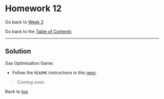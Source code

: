 # Homework 12

Go back to [Week 3](/Week%203/week-3-homeworks-solutions.md)

Go back to the [Table of Contents](/README.md)

---

## Solution

Gas Optimisation Game:
- Follow the `README` instructions in this
[repo](https://github.com/ExtropyIO/ExpertSolidityBootcamp/tree/main/exercises/gas).

>Coming soon.

Back to [top](#homework-12)
